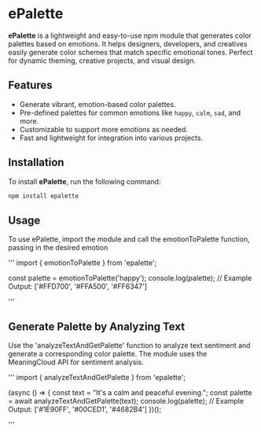 # ePalette

**ePalette** is a lightweight and easy-to-use npm module that generates color palettes based on emotions. It helps designers, developers, and creatives easily generate color schemes that match specific emotional tones. Perfect for dynamic theming, creative projects, and visual design.

## Features
- Generate vibrant, emotion-based color palettes.
- Pre-defined palettes for common emotions like `happy`, `calm`, `sad`, and more.
- Customizable to support more emotions as needed.
- Fast and lightweight for integration into various projects.

## Installation
To install **ePalette**, run the following command:

```bash
npm install epalette 
```
## Usage
To use ePalette, import the module and call the emotionToPalette function, passing in the desired emotion

'''
import { emotionToPalette } from 'epalette';

const palette = emotionToPalette('happy');
console.log(palette); // Example Output: ['#FFD700', '#FFA500', '#FF6347']

'''
## Generate Palette by Analyzing Text
Use the 'analyzeTextAndGetPalette' function to analyze text sentiment and generate a corresponding color palette. The module uses the MeaningCloud API for sentiment analysis.

'''
import { analyzeTextAndGetPalette } from 'epalette';

(async () => {
  const text = "It's a calm and peaceful evening.";
  const palette = await analyzeTextAndGetPalette(text);
  console.log(palette); // Example Output: ['#1E90FF', '#00CED1', '#4682B4']
})();

'''

